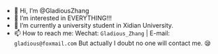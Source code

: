 - 👋 Hi, I’m @GladiousZhang
- 👀 I’m interested in EVERYTHING!!!
- 🌱 I’m currently a university student in Xidian University.
- 📫 How to reach me: Wechat: `Gladious_Zhang` | E-mail: `gladious@foxmail.com` But actually I doubt no one will contact me. :sleepy:

<!---
GladiousZhang/GladiousZhang is a ✨ special ✨ repository because its `README.md` (this file) appears on your GitHub profile.
You can click the Preview link to take a look at your changes.
--->
